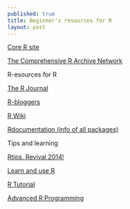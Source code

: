 ```yaml
---
published: true
title: Beginner's resources for R
layout: post
---
```

<a href="http://www.r-project.org/" target="_blank">Core R site</a>

<a href="http://cran.r-project.org/" target="_blank">The Comprehensive R Archive Network</a>

R-esources for R

<a href="http://journal.r-project.org/index.html" target="_blank">The R Journal</a>

<a href="http://www.r-bloggers.com/" target="_blank">R-bloggers</a>

<a href="http://rwiki.sciviews.org/doku.php?id=start" target="_blank">R Wiki</a>

<a href="http://www.rdocumentation.org/" target="_blank">Rdocumentation (info of all packages)</a>

Tips and learning

<a href="http://pj.freefaculty.org/R/Rtips.html" target="_blank">Rtips. Revival 2014!</a>

<a href="http://www.ats.ucla.edu/stat/r/" target="_blank">Learn and use R</a>

<a href="http://www.cyclismo.org/tutorial/R/index.html" target="_blank">R Tutorial</a>

<a href="http://adv-r.had.co.nz/" target="_blank">Advanced R Programming</a>